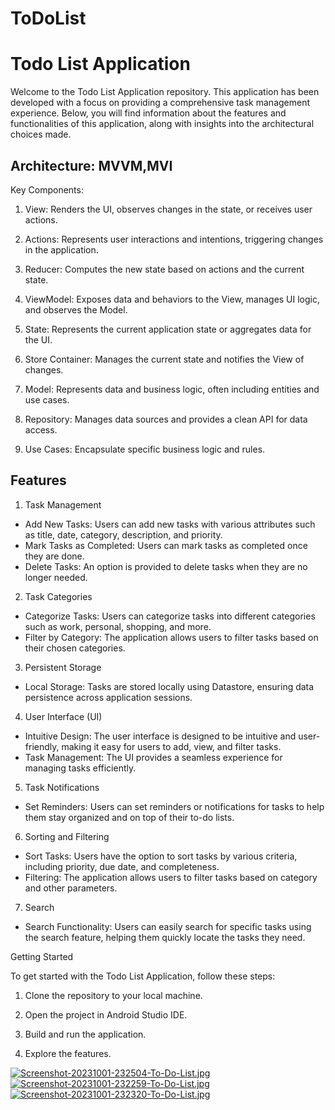 # ToDoList
# Todo List Application

Welcome to the Todo List Application repository. This application has been developed with a focus on providing a comprehensive task management experience. Below, you will find information about the features and functionalities of this application, along with insights into the architectural choices made.

## Architecture: MVVM,MVI

Key Components:

1. View: Renders the UI, observes changes in the state, or receives user actions.

2. Actions: Represents user interactions and intentions, triggering changes in the application.

3. Reducer: Computes the new state based on actions and the current state.

4. ViewModel: Exposes data and behaviors to the View, manages UI logic, and observes the Model.

5. State: Represents the current application state or aggregates data for the UI.

6. Store Container: Manages the current state and notifies the View of changes.

7. Model: Represents data and business logic, often including entities and use cases.

8. Repository: Manages data sources and provides a clean API for data access.

9. Use Cases: Encapsulate specific business logic and rules.

## Features

 1. Task Management
- Add New Tasks: Users can add new tasks with various attributes such as title, date, category, description, and priority.
- Mark Tasks as Completed: Users can mark tasks as completed once they are done.
- Delete Tasks: An option is provided to delete tasks when they are no longer needed.

2. Task Categories
- Categorize Tasks: Users can categorize tasks into different categories such as work, personal, shopping, and more.
- Filter by Category: The application allows users to filter tasks based on their chosen categories.

 3. Persistent Storage
- Local Storage: Tasks are stored locally using Datastore, ensuring data persistence across application sessions.

 4. User Interface (UI)
- Intuitive Design: The user interface is designed to be intuitive and user-friendly, making it easy for users to add, view, and filter tasks.
- Task Management: The UI provides a seamless experience for managing tasks efficiently.

 5. Task Notifications
- Set Reminders: Users can set reminders or notifications for tasks to help them stay organized and on top of their to-do lists.

 6. Sorting and Filtering
- Sort Tasks: Users have the option to sort tasks by various criteria, including priority, due date, and completeness.
- Filtering: The application allows users to filter tasks based on category and other parameters.
 7. Search
- Search Functionality: Users can easily search for specific tasks using the search feature, helping them quickly locate the tasks they need.

 Getting Started

To get started with the Todo List Application, follow these steps:

1. Clone the repository to your local machine.

2. Open the project in Android Studio IDE.

3. Build and run the application.

4. Explore the features.
   
[![Screenshot-20231001-232504-To-Do-List.jpg](https://i.postimg.cc/9Fd2LyFY/Screenshot-20231001-232504-To-Do-List.jpg)](https://postimg.cc/Vdk26rtJ)
[![Screenshot-20231001-232259-To-Do-List.jpg](https://i.postimg.cc/90f9LcyG/Screenshot-20231001-232259-To-Do-List.jpg)](https://postimg.cc/cgV6Hy9H)
[![Screenshot-20231001-232320-To-Do-List.jpg](https://i.postimg.cc/rmf0077z/Screenshot-20231001-232320-To-Do-List.jpg)](https://postimg.cc/njQcNSFt)


